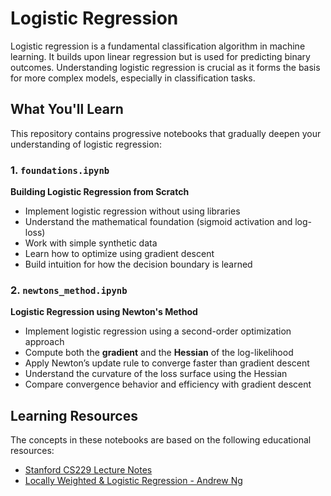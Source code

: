 # Logistic Regression

Logistic regression is a fundamental classification algorithm in machine learning. It builds upon linear regression but is used for predicting binary outcomes. Understanding logistic regression is crucial as it forms the basis for more complex models, especially in classification tasks.

## What You'll Learn

This repository contains progressive notebooks that gradually deepen your understanding of logistic regression:

### 1. `foundations.ipynb`
**Building Logistic Regression from Scratch**
- Implement logistic regression without using libraries
- Understand the mathematical foundation (sigmoid activation and log-loss)
- Work with simple synthetic data
- Learn how to optimize using gradient descent
- Build intuition for how the decision boundary is learned

### 2. `newtons_method.ipynb`
**Logistic Regression using Newton's Method**
- Implement logistic regression using a second-order optimization approach
- Compute both the **gradient** and the **Hessian** of the log-likelihood
- Apply Newton’s update rule to converge faster than gradient descent
- Understand the curvature of the loss surface using the Hessian
- Compare convergence behavior and efficiency with gradient descent

## Learning Resources

The concepts in these notebooks are based on the following educational resources:

- [Stanford CS229 Lecture Notes](https://cs229.stanford.edu/main_notes.pdf)
- [Locally Weighted & Logistic Regression - Andrew Ng](https://www.youtube.com/watch?v=het9HFqo1TQ)